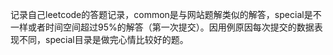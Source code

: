 记录自己leetcode的答题记录，common是与网站题解类似的解答，special是不一样或者时间空间超过95%的解答（第一次提交）。因用例原因每次提交的数据表现不同，special目录是做完心情比较好的题。
